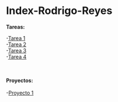 # Index-Rodrigo-Reyes

**Tareas:**

  -[Tarea 1](https://github.com/RodrigoReyes01/Tarea1ED.git) <br>
  -[Tarea 2](https://github.com/RodrigoReyes01/Tarea2ED.git) <br>
  -[Tarea 3](https://github.com/RodrigoReyes01/Tarea3ED) <br>
  -[Tarea 4](https://github.com/RodrigoReyes01/Tarea4ED)


<br><br>**Proyectos:** <br><br>
-[Proyecto 1](https://github.com/Tuki1077/Proyecto-reservacion-de-boletos) <br>
